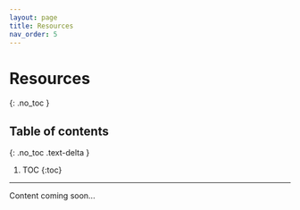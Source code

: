 ```yaml
---
layout: page
title: Resources
nav_order: 5
---
```


# Resources
{: .no_toc }

## Table of contents
{: .no_toc .text-delta }

1. TOC
{:toc}

---

Content coming soon... 
